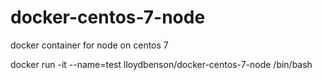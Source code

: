 # docker-centos-7-node
docker container for node on centos 7

docker run -it --name=test lloydbenson/docker-centos-7-node /bin/bash
